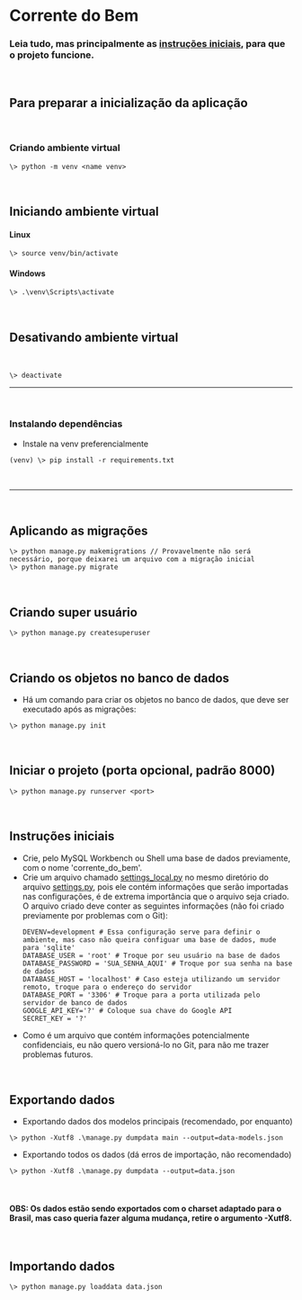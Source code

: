 # Corrente do Bem

### Leia tudo, mas principalmente as [instruções iniciais](#instruções-iniciais), para que o projeto funcione.

<br>

## Para preparar a inicialização da aplicação

<br>

### Criando ambiente virtual

```
\> python -m venv <name venv>
```

<br>

## Iniciando ambiente virtual

#### Linux

```
\> source venv/bin/activate
```

#### Windows

```
\> .\venv\Scripts\activate
```

<br>

## Desativando ambiente virtual

<br>

```
\> deactivate
```

---

<br>

### Instalando dependências
- Instale na venv preferencialmente

```
(venv) \> pip install -r requirements.txt
```
<br>

---

<br>


## Aplicando as migrações

```
\> python manage.py makemigrations // Provavelmente não será necessário, porque deixarei um arquivo com a migração inicial
\> python manage.py migrate
```

<br>

## Criando super usuário

```
\> python manage.py createsuperuser
```

<br>

## Criando os objetos no banco de dados

- Há um comando para criar os objetos no banco de dados, que deve ser executado após as migrações:

```
\> python manage.py init
```

<br>

## Iniciar o projeto (porta opcional, padrão 8000)


```
\> python manage.py runserver <port>
```

<br>

## Instruções iniciais

- Crie, pelo MySQL Workbench ou Shell uma base de dados previamente, com o nome 'corrente_do_bem'.
- Crie um arquivo chamado [settings_local.py](/corrente_do_bem/corrente_do_bem/settings_local.py) no mesmo diretório do arquivo [settings.py](/corrente_do_bem/corrente_do_bem/settings.py), pois ele contém informações que serão importadas nas configurações, é de extrema importância que o arquivo seja criado. O arquivo criado deve conter as seguintes informações (não foi criado previamente por problemas com o Git):
    ```
    DEVENV=development # Essa configuração serve para definir o ambiente, mas caso não queira configuar uma base de dados, mude para 'sqlite'
    DATABASE_USER = 'root' # Troque por seu usuário na base de dados
    DATABASE_PASSWORD = 'SUA_SENHA_AQUI' # Troque por sua senha na base de dados
    DATABASE_HOST = 'localhost' # Caso esteja utilizando um servidor remoto, troque para o endereço do servidor
    DATABASE_PORT = '3306' # Troque para a porta utilizada pelo servidor de banco de dados
    GOOGLE_API_KEY='?' # Coloque sua chave do Google API
    SECRET_KEY = '?'

    ```
- Como é um arquivo que contém informações potencialmente confidenciais, eu não quero versioná-lo no Git, para não me trazer problemas futuros.

<br>

## Exportando dados

- Exportando dados dos modelos principais (recomendado, por enquanto)
```
\> python -Xutf8 .\manage.py dumpdata main --output=data-models.json
```

- Exportando todos os dados (dá erros de importação, não recomendado)
```
\> python -Xutf8 .\manage.py dumpdata --output=data.json
```

<br>

#### <b>OBS:</b> Os dados estão sendo exportados com o charset adaptado para o Brasil, mas caso queria fazer alguma mudança, retire o argumento -Xutf8.

<br>

## Importando dados

```
\> python manage.py loaddata data.json
```
